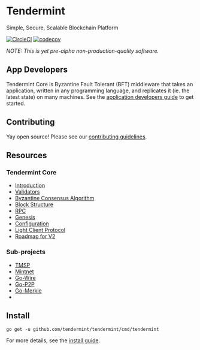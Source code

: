 # Tendermint
Simple, Secure, Scalable Blockchain Platform

[![CircleCI](https://circleci.com/gh/tendermint/tendermint.svg?style=svg)](https://circleci.com/gh/tendermint/tendermint)
[![codecov](https://codecov.io/gh/tendermint/tendermint/branch/develop/graph/badge.svg)](https://codecov.io/gh/tendermint/tendermint)

_NOTE: This is yet pre-alpha non-production-quality software._

## App Developers

Tendermint Core is Byzantine Fault Tolerant (BFT) middleware that takes an application, written in any programming language,
and replicates it (ie. the latest state) on many machines.
See the [application developers guide](guide://github.com/tendermint/tendermint/wiki/Application-Developers) to get started.

## Contributing

Yay open source! Please see our [contributing guidelines](https://github.com/tendermint/tendermint/wiki/Contributing).

## Resources

### Tendermint Core

- [Introduction](https://github.com/tendermint/tendermint/wiki/Introduction)
- [Validators](https://github.com/tendermint/tendermint/wiki/Validators)
- [Byzantine Consensus Algorithm](https://github.com/tendermint/tendermint/wiki/Byzantine-Consensus-Algorithm)
- [Block Structure](https://github.com/tendermint/tendermint/wiki/Block-Structure)
- [RPC](https://github.com/tendermint/tendermint/wiki/RPC)
- [Genesis](https://github.com/tendermint/tendermint/wiki/Genesis)
- [Configuration](https://github.com/tendermint/tendermint/wiki/Configuration)
- [Light Client Protocol](https://github.com/tendermint/tendermint/wiki/Light-Client-Protocol)
- [Roadmap for V2](https://github.com/tendermint/tendermint/wiki/Roadmap-for-V2)

### Sub-projects

* [TMSP](http://github.com/tendermint/tmsp)
* [Mintnet](http://github.com/tendermint/mintnet)
* [Go-Wire](http://github.com/tendermint/go-wire)
* [Go-P2P](http://github.com/tendermint/go-p2p)
* [Go-Merkle](http://github.com/tendermint/go-merkle)
* 

## Install

`go get -u github.com/tendermint/tendermint/cmd/tendermint`

For more details, see the [install guide](https://github.com/tendermint/tendermint/wiki/Installation).
